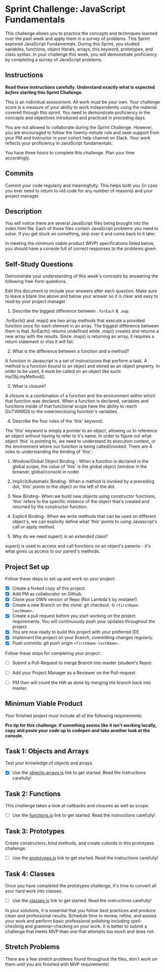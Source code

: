 # Sprint Challenge: JavaScript Fundamentals

This challenge allows you to practice the concepts and techniques learned over the past week and apply them in a survey of problems. This Sprint explored JavaScript Fundamentals. During this Sprint, you studied variables, functions, object literals, arrays, this keyword, prototypes, and class syntax. In your challenge this week, you will demonstrate proficiency by completing a survey of JavaScript problems.

## Instructions

**Read these instructions carefully. Understand exactly what is expected _before_ starting this Sprint Challenge.**

This is an individual assessment. All work must be your own. Your challenge score is a measure of your ability to work independently using the material covered through this sprint. You need to demonstrate proficiency in the concepts and objectives introduced and practiced in preceding days.

You are not allowed to collaborate during the Sprint Challenge. However, you are encouraged to follow the twenty-minute rule and seek support from your PM and Instructor in your cohort help channel on Slack. Your work reflects your proficiency in JavaScript fundamentals.

You have three hours to complete this challenge. Plan your time accordingly.

## Commits

Commit your code regularly and meaningfully. This helps both you (in case you ever need to return to old code for any number of reasons) and your project manager.

## Description

You will notice there are several JavaScript files being brought into the index.html file.  Each of those files contain JavaScript problems you need to solve.  If you get stuck on something, skip over it and come back to it later.

In meeting the minimum viable product (MVP) specifications listed below, you should have a console full of correct responses to the problems given.

## Self-Study Questions

Demonstrate your understanding of this week's concepts by answering the following free-form questions.

Edit this document to include your answers after each question. Make sure to leave a blank line above and below your answer so it is clear and easy to read by your project manager

1. Describe the biggest difference between `.forEach` & `.map`.

.forEach() and .map() are two array methods that execute a provided function once for each element in an array. The biggest difference between them is that .forEach() returns undefined while .map() creates and returns a new array with the results. Since .map() is returning an array, it requires a return statement or else it will fail. 

2. What is the difference between a function and a method?

A function in Javascript is a set of instructuions that perform a task. A method is a function bound to an object and stored as an object property. In order to be used, it must be called on an object like such: myObj.myMethod().

3. What is closure?

A closure is a combination of a function and the environment within which that function was declared. When a function is declared, variables and functions inside of that functional scope have the ability to reach OUTWARDS to the outer/enclosing function's variables.

4. Describe the four rules of the 'this' keyword.

The 'this' keyword is simply a pointer to an object, allowing us to reference an object without having to refer to it's name. In order to figure out what object 'this' is pointing to, we need to understand its execution context, or the environment where our function is being called/invoked. There are 4 rules to understanding the binding of 'this':

1) Window/Global Object Binding - When a function is declared in the global scope, the value of 'this' is the global object (window in the browser, global/console in node)

2) Implicit/Automatic Binding- When a method is invoked by a preceding dot, 'this' points to the object on the left of the dot.

3) New Binding- When we build new objects using constructor functions, 'this' refers to the specific *instance* of the object that's created and returned by the constructor function.

4) Explicit Binding- When we write methods that can be used on different object's, we can explicity define what 'this' points to using Javascript's call or apply method. 


5. Why do we need super() in an extended class?

super() is used to access and call functions on an object's parents - it's what gives us access to our parent's methods. 

## Project Set up

Follow these steps to set up and work on your project:

- [X] Create a forked copy of this project.
- [X] Add PM as collaborator on Github.
- [X] Clone your OWN version of Repo (Not Lambda's by mistake!).
- [X] Create a new Branch on the clone: git checkout -b `<firstName-lastName>`.
- [X] Create a pull request before you start working on the project requirements.  You will continuously push your updates throughout the project.
- [X] You are now ready to build this project with your preferred IDE
- [X] Implement the project on your Branch, committing changes regularly.
- [X] Push commits: git push origin `<firstName-lastName>`.

Follow these steps for completing your project:

- [ ] Submit a Pull-Request to merge <firstName-lastName> Branch into master (student's  Repo).
- [ ] Add your Project Manager as a Reviewer on the Pull-request
- [ ] PM then will count the HW as done by  merging the branch back into master.


## Minimum Viable Product

Your finished project must include all of the following requirements:

**Pro tip for this challenge: If something seems like it isn't working locally, copy and paste your code up to codepen and take another look at the console.**

## Task 1: Objects and Arrays
Test your knowledge of objects and arrays. 
* [X] Use the [objects-arrays.js](challenges/objects-arrays.js) link to get started.  Read the instructions carefully!

## Task 2: Functions
This challenge takes a look at callbacks and closures as well as scope. 
* [ ] Use the [functions.js](challenges/functions.js) link to get started. Read the instructions carefully!

## Task 3: Prototypes
Create constructors, bind methods, and create cuboids in this prototypes challenge.
* [ ] Use the [prototypes.js](challenges/prototypes.js) link to get started. Read the instructions carefully!

## Task 4: Classes
Once you have completed the prototypes challenge, it's time to convert all your hard work into classes.
* [ ] Use the [classes.js](challenges/classes.js) link to get started. Read the instructions carefully!

In your solutions, it is essential that you follow best practices and produce clean and professional results. Schedule time to review, refine, and assess your work and perform basic professional polishing including spell-checking and grammar-checking on your work. It is better to submit a challenge that meets MVP than one that attempts too much and does not.

## Stretch Problems

There are a few stretch problems found throughout the files, don't work on them until you are finished with MVP requirements!
